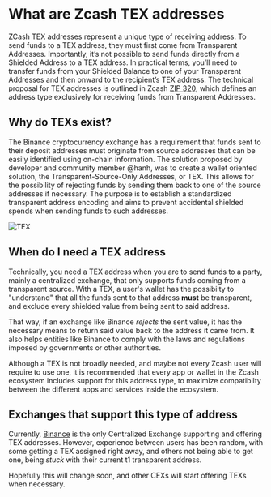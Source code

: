 # What are Zcash TEX addresses

ZCash TEX addresses represent a unique type of receiving address. To send funds to a TEX address, they must first come from Transparent Addresses. Importantly, it’s not possible to send funds directly from a Shielded Address to a TEX address. In practical terms, you’ll need to transfer funds from your Shielded Balance to one of your Transparent Addresses and then onward to the recipient’s TEX address. The technical proposal for TEX addresses is outlined in Zcash [ZIP 320](https://zips.z.cash/zip-0320), which defines an address type exclusively for receiving funds from Transparent Addresses.

## Why do TEXs exist?
The Binance cryptocurrency exchange has a requirement that funds sent to their deposit addresses must originate from source addresses that can be easily identified using on-chain information. The solution proposed by developer and community member @hanh, was to create a wallet oriented solution, the Transparent-Source-Only Addresses, or TEX. This allows for the possibility of rejecting funds by sending them back to one of the source addresses if necessary. The purpose is to establish a standardized transparent address encoding and aims to prevent accidental shielded spends when sending funds to such addresses.

![TEX](https://github.com/user-attachments/assets/ac322d40-a8de-4260-a842-3226afc2bdc6)

## When do I need a TEX address

Technically, you need a TEX address when you are to send funds to a party, mainly a centralized exchange, that only supports funds coming from a transparent source. With a TEX, a user's wallet has the possibilty to "understand" that all the funds sent to that address **must** be transparent, and exclude every shielded value from being sent to said address.

That way, if an exchange like Binance _rejects_ the sent value, it has the necessary means to return said value back to the address it came from. It also helps entities like Binance to comply with the laws and regulations imposed by governments or other authorities.

Although a TEX is not broadly needed, and maybe not every Zcash user will require to use one, it is recommended that every app or wallet in the Zcash ecosystem includes support for this address type, to maximize compatibilty between the different apps and services inside the ecosystem.

## Exchanges that support this type of address
Currently, [Binance](https://www.binance.com/) is the only Centralized Exchange supporting and offering TEX addresses. However, experience between users has been random, with some getting a TEX assigned right away, and others not being able to get one, being _stuck_ with their current t1 transparent address.

Hopefully this will change soon, and other CEXs will start offering TEXs when necessary.
